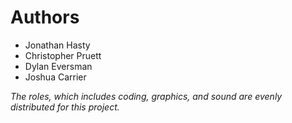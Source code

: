 # Authors
- Jonathan Hasty 
- Christopher Pruett 
- Dylan Eversman 
- Joshua Carrier

*The roles, which includes coding, graphics, and sound are evenly distributed for this project.*